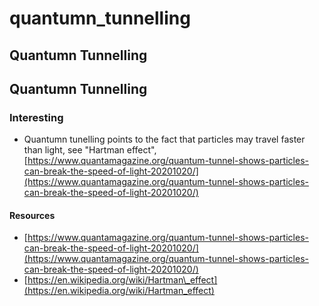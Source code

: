 # quantumn\_tunnelling

## Quantumn Tunnelling

## Quantumn Tunnelling

### Interesting

* Quantumn tunelling points to the fact that particles may travel faster than light, see "Hartman effect", [https://www.quantamagazine.org/quantum-tunnel-shows-particles-can-break-the-speed-of-light-20201020/](https://www.quantamagazine.org/quantum-tunnel-shows-particles-can-break-the-speed-of-light-20201020/)

#### Resources

* [https://www.quantamagazine.org/quantum-tunnel-shows-particles-can-break-the-speed-of-light-20201020/](https://www.quantamagazine.org/quantum-tunnel-shows-particles-can-break-the-speed-of-light-20201020/)
* [https://en.wikipedia.org/wiki/Hartman\_effect](https://en.wikipedia.org/wiki/Hartman_effect)


